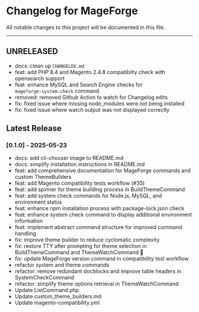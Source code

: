 # Changelog for MageForge

All notable changes to this project will be documented in this file.

---

## UNRELEASED

- docs: clean up `CHANGELOG.md`
- feat: add PHP 8.4 and Magento 2.4.8 compatibilty check with opensearch support
- feat: enhance MySQL and Search Engine checks for `mageforge:system:check` command
- removed: removed Github Action to watch for Changelog edits
- fix: fixed issue where missing node_modules were not being installed
- fix: fixed issue where watch output was not displayed correctly

## Latest Release

### [0.1.0] - 2025-05-23

- docs: add cli-chooser image to README.md
- docs: simplify installation instructions in README.md
- feat: add comprehensive documentation for MageForge commands and custom ThemeBuilders
- feat: add Magento compatibility tests workflow (#35)
- feat: add spinner for theme building process in BuildThemeCommand
- feat: add system check commands for Node.js, MySQL, and environment status
- feat: enhance npm installation process with package-lock.json check
- feat: enhance system check command to display additional environment information
- feat: implement abstract command structure for improved command handling
- fix: improve theme builder to reduce cyclomatic complexity
- fix: restore TTY after prompting for theme selection in BuildThemeCommand and ThemeWatchCommand 🎨
- fix: update MageForge version command in compatibility test workflow
- refactor system and theme commands
- refactor: remove redundant docblocks and improve table headers in SystemCheckCommand
- refactor: simplify theme options retrieval in ThemeWatchCommand
- Update ListCommand.php
- Update custom_theme_builders.md
- Update magento-compatibility.yml
